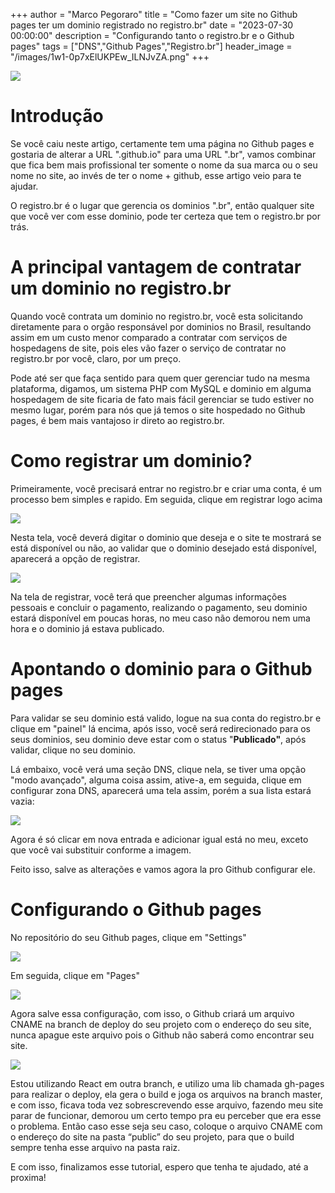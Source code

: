 +++
  author = "Marco Pegoraro"
  title = "Como fazer um site no Github pages ter um dominio registrado no registro.br"
  date = "2023-07-30 00:00:00"
  description = "Configurando tanto o registro.br e o Github pages"
  tags = ["DNS","Github Pages","Registro.br"] 
  header_image = "/images/1w1-0p7xElUKPEw_ILNJvZA.png"
+++
  
  
![](/images/1w1-0p7xElUKPEw_ILNJvZA.png)

# Introdução

Se você caiu neste artigo, certamente tem uma página no Github pages e gostaria de alterar a URL ".github.io" para uma URL ".br", vamos combinar que fica bem mais profissional ter somente o nome da sua marca ou o seu nome no site, ao invés de ter o nome + github, esse artigo veio para te ajudar.

O registro.br é o lugar que gerencia os dominios ".br", então qualquer site que você ver com esse dominio, pode ter certeza que tem o registro.br por trás.

# A principal vantagem de contratar um dominio no registro.br

Quando você contrata um dominio no registro.br, você esta solicitando diretamente para o orgão responsável por dominios no Brasil, resultando assim em um custo menor comparado a contratar com serviços de hospedagens de site, pois eles vão fazer o serviço de contratar no registro.br por você, claro, por um preço.

Pode até ser que faça sentido para quem quer gerenciar tudo na mesma plataforma, digamos, um sistema PHP com MySQL e dominio em alguma hospedagem de site ficaria de fato mais fácil gerenciar se tudo estiver no mesmo lugar, porém para nós que já temos o site hospedado no Github pages, é bem mais vantajoso ir direto ao registro.br.

# Como registrar um dominio?

Primeiramente, você precisará entrar no registro.br e criar uma conta, é um processo bem simples e rapido. Em seguida, clique em registrar logo acima

![](/images/1Uqa6YvhvCQF6iZZtuyvV9w.png)

Nesta tela, você deverá digitar o dominio que deseja e o site te mostrará se está disponível ou não, ao validar que o dominio desejado está disponível, aparecerá a opção de registrar.

![](/images/17ax0hw6ffF0TVtL9AuxU7Q.png)

Na tela de registrar, você terá que preencher algumas informações pessoais e concluir o pagamento, realizando o pagamento, seu dominio estará disponível em poucas horas, no meu caso não demorou nem uma hora e o dominio já estava publicado.

# Apontando o dominio para o Github pages

Para validar se seu dominio está valido, logue na sua conta do registro.br e clique em "painel" lá encima, após isso, você será redirecionado para os seus dominios, seu dominio deve estar com o status "**Publicado"**, após validar, clique no seu dominio.

Lá embaixo, você verá uma seção DNS, clique nela, se tiver uma opção "modo avançado", alguma coisa assim, ative-a, em seguida, clique em configurar zona DNS, aparecerá uma tela assim, porém a sua lista estará vazia:

![](/images/1tiz5qFELwF5nvnOAzEcKNw.png)

Agora é só clicar em nova entrada e adicionar igual está no meu, exceto que você vai substituir conforme a imagem.

Feito isso, salve as alterações e vamos agora la pro Github configurar ele.

# Configurando o Github pages

No repositório do seu Github pages, clique em "Settings"

![](/images/1LwVUF9Zk3KLPcNYrGIRVnA.png)

Em seguida, clique em "Pages"

![](/images/1kmBQohuMeEQtoiJ_l0vvSg.png)

Agora salve essa configuração, com isso, o Github criará um arquivo CNAME na branch de deploy do seu projeto com o endereço do seu site, nunca apague este arquivo pois o Github não saberá como encontrar seu site.

![](/images/1df1lZZJ9Efx8JClSf2CVTw.png)

Estou utilizando React em outra branch, e utilizo uma lib chamada gh-pages para realizar o deploy, ela gera o build e joga os arquivos na branch master, e com isso, ficava toda vez sobrescrevendo esse arquivo, fazendo meu site parar de funcionar, demorou um certo tempo pra eu perceber que era esse o problema. Então caso esse seja seu caso, coloque o arquivo CNAME com o endereço do site na pasta “public” do seu projeto, para que o build sempre tenha esse arquivo na pasta raiz.

E com isso, finalizamos esse tutorial, espero que tenha te ajudado, até a proxima!